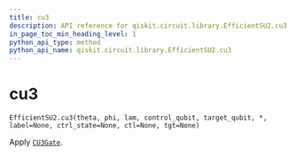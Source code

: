 ```yaml
---
title: cu3
description: API reference for qiskit.circuit.library.EfficientSU2.cu3
in_page_toc_min_heading_level: 1
python_api_type: method
python_api_name: qiskit.circuit.library.EfficientSU2.cu3
---
```


# cu3

<span id="qiskit.circuit.library.EfficientSU2.cu3" />

`EfficientSU2.cu3(theta, phi, lam, control_qubit, target_qubit, *, label=None, ctrl_state=None, ctl=None, tgt=None)`

Apply [`CU3Gate`](qiskit.circuit.library.CU3Gate "qiskit.circuit.library.CU3Gate").

